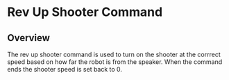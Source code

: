 # Rev Up Shooter Command

## Overview

The rev up shooter command is used to turn on the shooter at the corrrect speed based on how far the robot is from the speaker. When the command ends the shooter speed is set back to 0. 